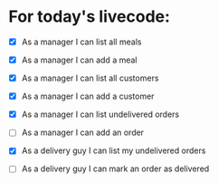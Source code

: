 # For today's livecode:
- [x] As a manager I can list all meals
- [x] As a manager I can add a meal
- [x] As a manager I can list all customers
- [x] As a manager I can add a customer
- [x] As a manager I can list undelivered orders
- [ ] As a manager I can add an order

- [x] As a delivery guy I can list my undelivered orders
- [ ] As a delivery guy I can mark an order as delivered
